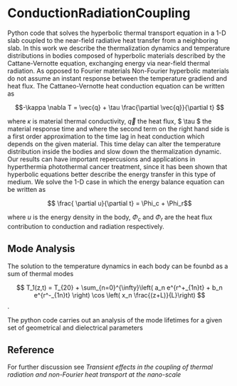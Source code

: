 # ConductionRadiationCoupling
Python code that solves the hyperbolic thermal transport equation in a 1-D slab coupled to the near-field radiative heat transfer from a neighboring slab. In this work we describe the thermalization dynamics and temperature distributions in bodies
composed of hyperbolic materials described by the Cattane-Vernotte equation,  exchanging energy via near-field thermal radiation. As opposed
to Fourier materials Non-Fourier hyperbolic materials do not assume an instant response between
the temperature gradiend and heat flux. The Cattaneo-Vernotte heat conduction equation can be written as

$$-\kappa \nabla  T = \vec{q} + \tau \frac{\partial \vec{q}}{\partial t} $$

where $\kappa$ is material thermal conductivity, $\vec{q}$ the heat flux, $ \tau $ the material response time and where the second term on the right hand side is a first order approximation to the time lag in heat conduction which  depends on the
given material. This time delay can alter the temperature distribution
inside the bodies and slow down the thermalization dynamic. Our results can have important
repercusions and applications in hyperthermia photothermal cancer treatment, since it has been
shown that hyperbolic equations better describe the energy transfer in this type of medium. We solve the 1-D case in which the energy balance
equation can be written as

$$  \frac{ \partial u}{\partial t}  = \Phi_c +  \Phi_r$$

where $u$ is the energy density in the body, $\Phi_c$ and $\Phi_r$ are the heat flux contribution to conduction and radiation respectively.
## Mode Analysis
The solution to the temperature dynamics  in each body can be founbd as a sum of thermal modes 

$$ T_1(z,t) = T_{20} + \sum_{n=0}^{\infty}\left( a_n e^{r^+_{1n}t} + b_n e^{r^-_{1n}t} \right) \cos \left( x_n \frac{(z+L)}{L}\right) $$. 

The python code carries out an analysis of the mode lifetimes for a given set of geometrical and dielectrical parameters
## Reference
For further discussion see _Transient effects in the coupling of thermal radiation and non-Fourier heat transport at the nano-scale_
